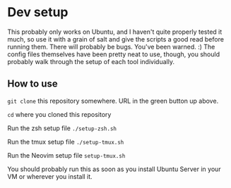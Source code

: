 # Dev setup
This probably only works on Ubuntu, and I haven't quite properly tested it much, so use it with a grain of salt
and give the scripts a good read before running them. There will probably be bugs. You've been warned. :)
The config files themselves have been pretty neat to use, though, you should probably walk through the setup of 
each tool individually.

## How to use
`git clone` this repository somewhere. URL in the green button up above.

`cd` where you cloned this repository

Run the zsh setup file
`./setup-zsh.sh`

Run the tmux setup file
`./setup-tmux.sh`

Run the Neovim setup file
`setup-tmux.sh`


You should probably run this as soon as you install Ubuntu Server in your VM or wherever you install it. 
